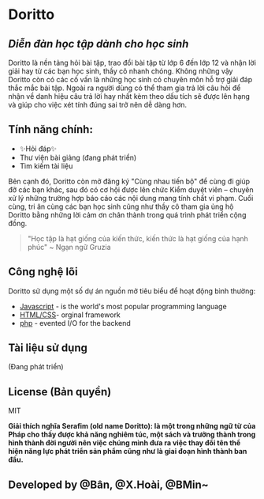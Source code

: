 # Doritto
## _Diễn đàn học tập dành cho học sinh_

Doritto là nền tảng hỏi bài tập, trao đổi bài tập từ lớp 6 đến lớp 12 và nhận lời giải hay từ các bạn học sinh, thầy cô nhanh chóng. Không những vậy Doritto còn có các cố vấn là những học sinh có chuyên môn hỗ trợ giải đáp thắc mắc bài tập. Ngoài ra người dùng có thể tham gia trả lời câu hỏi để nhận về danh hiệu câu trả lời hay nhất kèm theo dấu tích sẽ được lên hạng và giúp cho việc xét tính đúng sai trở nên dễ dàng hơn.
## Tính năng chính:
- ✨Hỏi đáp✨
- Thư viện bài giảng (đang phát triển)
- Tìm kiếm tài liệu

 Bên cạnh đó, Doritto còn mở đăng ký "Cùng nhau tiến bộ" để cùng đi giúp đỡ các bạn khác, sau đó có cơ hội được lên chức Kiểm duyệt viên – chuyên xử lý những trường hợp báo cáo các nội dung mang tính chất vi phạm. Cuối cùng, tri ân cùng các bạn học sinh cũng như thầy cô tham gia ủng hộ Doritto bằng những lời cảm ơn chân thành trong quá trình phát triển cộng đồng.

> "Học tập là hạt giống của kiến thức, 
>  kiến thức là hạt giống của hạnh phúc"
> ~ Ngạn ngữ Gruzia

## Công nghệ lõi

Doritto sử dụng một số dự án nguồn mở tiêu biểu để hoạt động bình thường:

- [Javascript](https://www.javascript.com/) - is the world's most popular programming language
- [HTML/CSS](https://www.w3.org/)- orginal framework
- [php](https://www.php.net/) - evented I/O for the backend

## Tài liệu sử dụng
(Đang phát triển)
## License (Bản quyền)

MIT

**Giải thích nghĩa Serafim (old name Doritto): là một trong những ngữ từ của Pháp cho thấy được khả năng nghiêm túc, một sách và trưởng thành trong hình thành đời người nên việc chúng mình đưa ra việc thay đổi tên thể hiện năng lực phát triển sản phẩm cũng như là giai đoạn hình thành ban đầu.**

## Developed by @Bân, @X.Hoài, @BMin~
